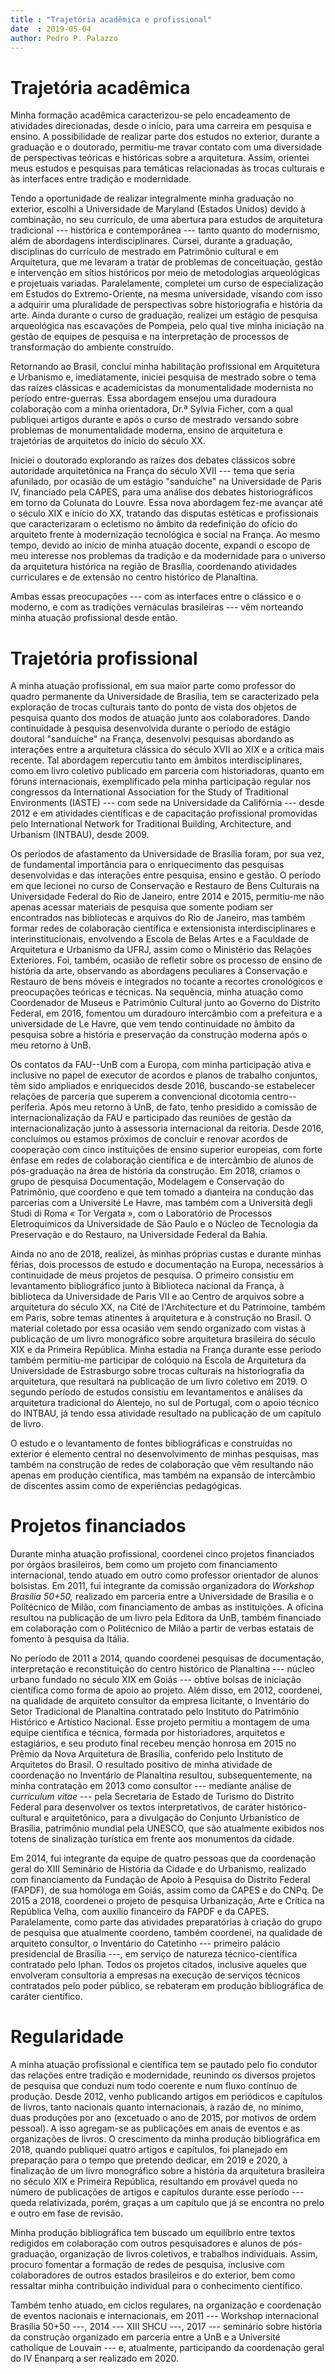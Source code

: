 ```yaml
---
title : "Trajetória acadêmica e profissional"
date  : 2019-05-04
author: Pedro P. Palazzo
---
```


Trajetória acadêmica
====================

Minha formação acadêmica caracterizou-se pelo encadeamento de atividades
direcionadas, desde o início, para uma carreira em pesquisa e ensino. A
possibilidade de realizar parte dos estudos no exterior, durante a
graduação e o doutorado, permitiu-me travar contato com uma diversidade
de perspectivas teóricas e históricas sobre a arquitetura. Assim,
orientei meus estudos e pesquisas para temáticas relacionadas às trocas
culturais e às interfaces entre tradição e modernidade.

Tendo a oportunidade de realizar integralmente minha graduação no
exterior, escolhi a Universidade de Maryland (Estados Unidos) devido à
combinação, no seu currículo, de uma abertura para estudos de
arquitetura tradicional --- histórica e contemporânea --- tanto quanto
do modernismo, além de abordagens interdisciplinares. Cursei, durante a
graduação, disciplinas do currículo de mestrado em Patrimônio cultural e
em Arquitetura, que me levaram a tratar de problemas de conceituação,
gestão e intervenção em sítios históricos por meio de metodologias
arqueológicas e projetuais variadas. Paralelamente, completei um curso
de especialização em Estudos do Extremo-Oriente, na mesma universidade,
visando com isso a adquirir uma pluralidade de perspectivas sobre
historiografia e história da arte. Ainda durante o curso de graduação,
realizei um estágio de pesquisa arqueológica nas escavações de Pompeia,
pelo qual tive minha iniciação na gestão de equipes de pesquisa e na
interpretação de processos de transformação do ambiente construído.

Retornando ao Brasil, concluí minha habilitação profissional em
Arquitetura e Urbanismo e, imediatamente, iniciei pesquisa de mestrado
sobre o tema das raízes clássicas e academicistas da monumentalidade
modernista no período entre-guerras. Essa abordagem ensejou uma
duradoura colaboração com a minha orientadora, Dr.ª Sylvia Ficher, com a
qual publiquei artigos durante e após o curso de mestrado versando sobre
problemas de monumentalidade moderna, ensino de arquitetura e
trajetórias de arquitetos do início do século XX.

Iniciei o doutorado explorando as raízes dos debates clássicos sobre
autoridade arquitetônica na França do século XVII --- tema que seria
afunilado, por ocasião de um estágio "sanduíche" na Universidade de
Paris IV, financiado pela CAPES, para uma análise dos debates
historiográficos em torno da Colunata do Louvre. Essa nova abordagem
fez-me avançar até o século XIX e início do XX, tratando das disputas
estéticas e profissionais que caracterizaram o ecletismo no âmbito da
redefinição do ofício do arquiteto frente à modernização tecnológica e
social na França. Ao mesmo tempo, devido ao início de minha atuação
docente, expandi o escopo de meu interesse nos problemas da tradição e
da modernidade para o universo da arquitetura histórica na região de
Brasília, coordenando atividades curriculares e de extensão no centro
histórico de Planaltina.

Ambas essas preocupações --- com as interfaces entre o clássico e o
moderno, e com as tradições vernáculas brasileiras --- vêm norteando
minha atuação profissional desde então.


Trajetória profissional
=======================

A minha atuação profissional, em sua maior parte como professor do
quadro permanente da Universidade de Brasília, tem se caracterizado pela
exploração de trocas culturais tanto do ponto de vista dos objetos de
pesquisa quanto dos modos de atuação junto aos colaboradores. Dando
continuidade à pesquisa desenvolvida durante o período de estágio
doutoral "sanduíche" na França, desenvolvi pesquisas abordando as
interações entre a arquitetura clássica do século XVII ao XIX e a
crítica mais recente. Tal abordagem repercutiu tanto em âmbitos
interdisciplinares, como em livro coletivo publicado em parceria com
historiadoras, quanto em fóruns internacionais, exemplificado pela minha
participação regular nos congressos da International Association for the
Study of Traditional Environments (IASTE) --- com sede na Universidade
da Califórnia --- desde 2012 e em atividades científicas e de
capacitação profissional promovidas pelo International Network for
Traditional Building, Architecture, and Urbanism (INTBAU), desde 2009.

Os períodos de afastamento da Universidade de Brasília foram, por sua
vez, de fundamental importância para
o enriquecimento das pesquisas desenvolvidas e das interações entre
  pesquisa, ensino e gestão. O período em que lecionei no curso de
  Conservação e Restauro de Bens Culturais na Universidade Federal do
  Rio de Janeiro, entre 2014 e 2015, permitiu-me não apenas acessar
  materiais de pesquisa que somente podiam ser encontrados nas
  bibliotecas e arquivos do Rio de Janeiro, mas também formar redes de
  colaboração científica e extensionista interdisciplinares e
  interinstitucionais, envolvendo a Escola de Belas Artes e a Faculdade
  de Arquitetura e Urbanismo da UFRJ, assim como
o Ministério das Relações Exteriores. Foi, também, ocasião de refletir
  sobre os processo de ensino de história da arte, observando as
  abordagens peculiares à Conservação e Restauro de bens móveis e
  integrados no tocante a recortes cronológicos e preocupações teóricas
  e técnicas. Na sequência, minha atuação como Coordenador de Museus e
  Patrimônio Cultural junto ao Governo do Distrito Federal, em 2016,
  fomentou um duradouro intercâmbio com a prefeitura e a universidade de
  Le Havre, que vem tendo continuidade no âmbito da pesquisa sobre a
  história e preservação da construção moderna após o meu retorno à UnB.

Os contatos da FAU--UnB com a Europa, com minha participação ativa e
inclusive no papel de executor de acordos e planos de trabalho
conjuntos, têm sido ampliados e enriquecidos desde 2016, buscando-se
estabelecer relações de parceria que superem a convencional dicotomia
centro--periferia. Após meu retorno à UnB, de fato, tenho presidido a
comissão de internacionalização da FAU e participado das reuniões de
gestão da internacionalização junto à assessoria internacional da
reitoria. Desde 2016, concluímos ou estamos próximos de concluir e
renovar acordos de cooperação com cinco instituições de ensino superior
europeias, com forte ênfase em redes de colaboração científica e de
intercâmbio de alunos de pós-graduação na área de história da
construção. Em 2018, criamos o grupo de pesquisa Documentação, Modelagem
e Conservação do Patrimônio, que coordeno e que tem tomado a dianteira
na condução das parcerias com a Université Le Havre, mas também com a
Università degli Studi di Roma « Tor Vergata », com
o Laboratório de Processos Eletroquímicos da Universidade de São Paulo e
  o Núcleo de Tecnologia da Preservação e do Restauro, na Universidade
  Federal da Bahia.

Ainda no ano de 2018, realizei, às minhas próprias custas e durante
minhas férias, dois processos de estudo e documentação na Europa,
necessários à continuidade de meus projetos de pesquisa. O primeiro
consistiu em levantamento bibliográfico junto à Biblioteca nacional da
França, à biblioteca da Universidade de Paris VII e ao Centro de
arquivos sobre a arquitetura do século XX, na Cité de l'Architecture et
du Patrimoine, também em Paris, sobre temas atinentes à arquitetura e à
construção no Brasil. O material coletado por essa ocasião vem sendo
organizado com vistas à publicação de um livro monográfico sobre
arquitetura brasileira do século XIX e da Primeira República. Minha
estadia na França durante esse período também permitiu-me participar de
colóquio na Escola de Arquitetura da Universidade de Estrasburgo sobre
trocas culturais na historiografia da arquitetura, que resultará na
publicação de um livro coletivo em 2019. O segundo período de estudos
consistiu em levantamentos e análises da arquitetura tradicional do
Alentejo, no sul de Portugal, com o apoio técnico do INTBAU, já tendo
essa atividade resultado na publicação de um capítulo de livro.

O estudo e o levantamento de fontes bibliográficas e construídas no
exterior é elemento central no desenvolvimento de minhas pesquisas, mas
também na construção de redes de colaboração que vêm resultando não
apenas em produção científica, mas também na expansão de intercâmbio de
discentes assim como de experiências pedagógicas.


Projetos financiados
====================

Durante minha atuação profissional, coordenei cinco projetos financiados
por órgãos brasileiros, bem como um projeto com financiamento
internacional, tendo atuado em outro como professor orientador de alunos
bolsistas. Em 2011, fui integrante da comissão organizadora do *Workshop
Brasília 50+50,* realizado em parceria entre a Universidade de Brasília
e o Politécnico de Milão, com financiamento de ambas as instituições. A
oficina resultou na publicação de um livro pela Editora da UnB, também
financiado em colaboração com o Politécnico de Milão a partir de verbas
estatais de fomento à pesquisa da Itália.

No período de 2011 a 2014, quando coordenei pesquisas de documentação,
interpretação e reconstituição do centro histórico de Planaltina ---
núcleo urbano fundado no século XIX em Goiás --- obtive bolsas de
iniciação científica como forma de apoio ao projeto. Além disso, em
2012, coordenei, na qualidade de arquiteto consultor da empresa
licitante, o Inventário do Setor Tradicional de Planaltina contratado
pelo Instituto do Patrimônio Histórico e Artístico Nacional. Esse
projeto permitiu a montagem de uma equipe científica e técnica, formada
por historiadores, arquitetos e estagiários, e seu produto final recebeu
menção honrosa em 2015 no Prêmio da Nova Arquitetura de Brasília,
conferido pelo Instituto de Arquitetos do Brasil. O resultado positivo
de minha atividade de coordenação no Inventário de Planaltina resultou,
subsequentemente, na minha contratação em 2013 como consultor ---
mediante análise de *curriculum vitae* --- pela Secretaria de Estado de
Turismo do Distrito Federal para desenvolver os textos interpretativos,
de caráter histórico-cultural e arquitetônico, para a divulgação do
Conjunto Urbanístico de Brasília, patrimônio mundial pela UNESCO, que
são atualmente exibidos nos totens de sinalização turística em frente
aos monumentos da cidade.

Em 2014, fui integrante da equipe de quatro pessoas que da coordenação
geral do XIII Seminário de História da Cidade e do Urbanismo, realizado
com financiamento da Fundação de Apoio à Pesquisa do Distrito Federal
(FAPDF), de sua homóloga em Goiás, assim como da CAPES e do CNPq. De
2015 a 2018, coordenei o projeto de pesquisa Urbanização, Arte e Crítica
na República Velha, com auxílio financeiro da FAPDF e da CAPES.
Paralelamente, como parte das atividades preparatórias à criação do
grupo de pesquisa que atualmente coordeno, também coordenei, na
qualidade de arquiteto consultor, o Inventário do Catetinho --- primeiro
palácio presidencial de Brasília ---, em serviço de natureza
técnico-científica contratado pelo Iphan. Todos os projetos citados,
inclusive aqueles que envolveram consultoria a empresas na execução de
serviços técnicos contratados pelo poder público, se rebateram em
produção bibliográfica de caráter científico.


Regularidade
============

A minha atuação profissional e científica tem se pautado pelo fio
condutor das relações entre tradição e modernidade, reunindo os diversos
projetos de pesquisa que conduzi num todo coerente e num fluxo contínuo
de produção. Desde 2012, venho publicando artigos em periódicos e
capítulos de livros, tanto nacionais quanto internacionais, à razão de,
no mínimo, duas produções por ano (excetuado o ano de 2015, por motivos
de ordem pessoal). A isso agregam-se as publicações em anais de eventos
e as organizações de livros. O crescimento da minha produção
bibliográfica em 2018, quando publiquei quatro artigos e capítulos, foi
planejado em preparação para o tempo que pretendo dedicar, em 2019 e
2020, à finalização de um livro monográfico sobre a história da
arquitetura brasileira no século XIX e Primeira República, resultando em
provável queda no número de publicações de artigos e capítulos durante
esse período --- queda relativizada, porém, graças a um capítulo que já
se encontra no prelo e outro em fase de revisão.

Minha produção bibliográfica tem buscado um equilíbrio entre textos
redigidos em colaboração com outros pesquisadores e alunos de
pós-graduação, organização de livros coletivos, e trabalhos individuais.
Assim, procuro fomentar a formação de redes de pesquisa, inclusive com
colaboradores de outros estados brasileiros e do exterior, bem como
ressaltar minha contribuição individual para o conhecimento científico.

Também tenho atuado, em ciclos regulares, na organização e coordenação
de eventos nacionais e internacionais, em 2011 --- Workshop
internacional Brasília 50+50 ---, 2014 --- XIII SHCU ---, 2017 ---
seminário sobre história da construção organizado em parceria entre a
UnB e a Université catholique de Louvain --- e, atualmente, participando
da coordenação geral do IV Enanparq a ser realizado em 2020.

